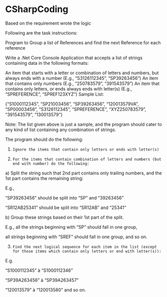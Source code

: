 # CSharpCoding
Based on the requirement wrote the logic

Following are the task instructions:

Program to Group a list of References and find the next Reference for each reference

Write a .Net Core Console Application that accepts a list of strings containing data in the following formats:

An item that starts with a letter or combination of letters and numbers, but always ends with a number (E.g., “S3126112345”, “SP39263456”)
An item that contains only numbers (E.g., “250783579”, “391543579”)
An item that contains only letters, or ends always ends with letter(s) (E.g., “SPREFERENCE”, “SPREF123XYZ”)
Sample List:

{“S1000112345”, “SP21003456”, “SP39263456”, “120013579VA”, “SP00003456”, “S3126112345”, “SPREFERENCE”, “XYZ250783579”, “391543579”, “130013579”}

Note: The list given above is just a sample, and the program should cater to any kind of list containing any combination of strings.

The program should do the following:

1.     Ignore the items that contain only letters or ends with letter(s)

2.     For the items that contain combination of letters and numbers (but end with number) do the following:

a)               Split the string such that 2nd part contains only trailing numbers, and the 1st part contains the remaining string:

E.g.,

“SP39263456” should be split into “SP” and “39263456”

“SR12AB25341” should be split into “SR12AB” and “25341”

 

b)               Group these strings based on their 1st part of the split.

E.g., all the strings beginning with “SP” should fall in one group,

all strings beginning with “SREF” should fall in one group, and so on.

3.     Find the next logical sequence for each item in the list (except for those items which contain only letters or end with letter(s)):

E.g.

“S1000112345” à “S1000112346”

“SP39A263456” à “SP39A263457”

“120013579” à “120013580” and so on.
